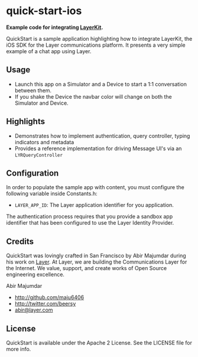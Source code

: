 # quick-start-ios

**Example code for integrating [LayerKit](https://layer.com/).**

QuickStart is a sample application highlighting how to integrate LayerKit, the iOS SDK for the Layer communications platform. It presents a very simple example of a chat app using Layer.

## Usage
* Launch this app on a Simulator and a Device to start a 1:1 conversation between them.
* If you shake the Device the navbar color will change on both the Simulator and Device.

## Highlights

* Demonstrates how to implement authentication, query controller, typing indicators and metadata
* Provides a reference implementation for driving Message UI's via an `LYRQueryController`

## Configuration

In order to populate the sample app with content, you must configure the following variable inside Constants.h:

* `LAYER_APP_ID`: The Layer application identifier for you application.

The authentication process requires that you provide a sandbox app identifier that has been configured to use the Layer Identity Provider.

## Credits

QuickStart was lovingly crafted in San Francisco by Abir Majumdar during his work on [Layer](http://layer.com). At Layer, we are building the Communications Layer for the Internet. We value, support, and create works of Open Source engineering excellence.

Abir Majumdar

- http://github.com/maju6406
- http://twitter.com/beersy
- abir@layer.com

## License

QuickStart is available under the Apache 2 License. See the LICENSE file for more info.
